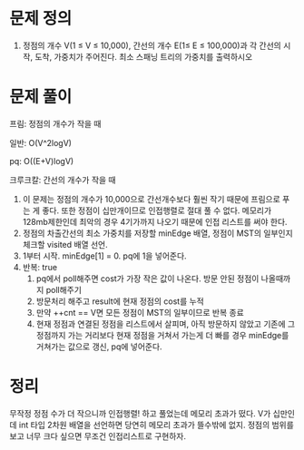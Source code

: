 # 문제 정의

1. 정점의 개수 V(1 ≤ V ≤ 10,000), 간선의 개수 E(1≤ E ≤ 100,000)과 각 간선의 시작, 도착, 가중치가 주어진다. 최소 스패닝 트리의 가중치를 출력하시오

# 문제 풀이

프림: 정점의 개수가 작을 때

일반: O(V^2logV)

pq: O((E+V)logV)

크루크칼: 간선의 개수가 작을 때

1. 이 문제는 정점의 개수가 10,000으로 간선개수보다 훨씬 작기 때문에 프림으로 푸는 게 좋다. 또한 정점이 십만개이므로 인접행렬로 절대 풀 수 없다. 메모리가 128mb제한인데 최악의 경우 4기가까지 나오기 때문에 인접 리스트를 써야 한다.
2. 정점의 차출간선의 최소 가중치를 저장할 minEdge 배열, 정점이 MST의 일부인지 체크할 visited 배열 선언.
3. 1부터 시작. minEdge[1] = 0. pq에 1을 넣어준다.
4. 반복: true
    1. pq에서 poll해주면 cost가 가장 작은 값이 나온다. 방문 안된 정점이 나올때까지 poll해주기
    2. 방문처리 해주고 result에 현재 정점의 cost를 누적
    3. 만약 ++cnt == V면 모든 정점이 MST의 일부이므로 반복 종료
    4. 현재 정점과 연결된 정점을 리스트에서 살피며, 아직 방문하지 않았고 기존에 그 정점까지 가는 거리보다 현재 정점을 거쳐서 가는게 더 빠를 경우 minEdge를 거쳐가는 값으로 갱신, pq에 넣어준다.

# 정리

무작정 정점 수가 더 작으니까 인접행렬! 하고 풀었는데 메모리 초과가 떴다. V가 십만인데 int 타입 2차원 배열을 선언하면 당연히 메모리 초과가 뜰수밖에 없지. 정점의 범위를 보고 너무 크다 싶으면 무조건 인접리스트로 구현하자.